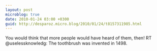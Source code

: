 ```yaml
---
layout: post
microblog: true
date: 2010-01-24 03:00 +0300
guid: http://desparoz.micro.blog/2010/01/24/t8157311985.html
---
```

You would think that more people would have heard of them, then! RT @uselessknowledg: The toothbrush was invented in 1498.

